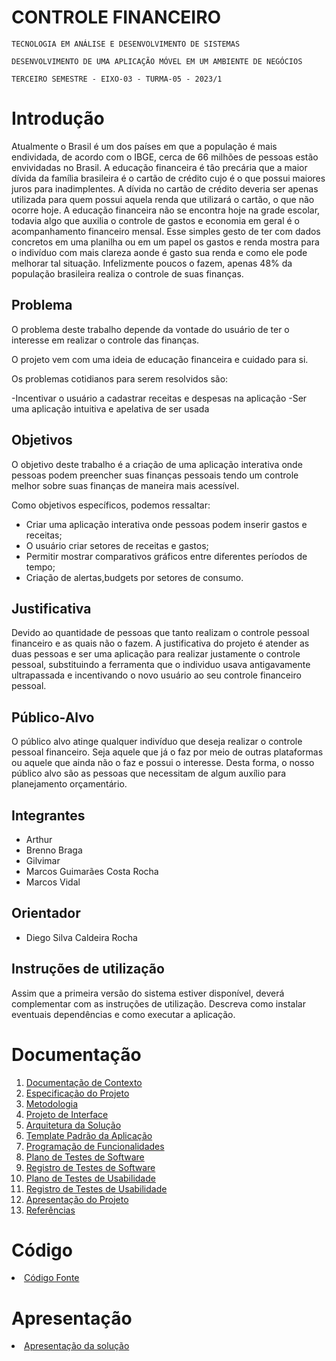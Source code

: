 # CONTROLE FINANCEIRO

`TECNOLOGIA EM ANÁLISE E DESENVOLVIMENTO DE SISTEMAS`

`DESENVOLVIMENTO DE UMA APLICAÇÃO MÓVEL EM UM AMBIENTE DE NEGÓCIOS`

`TERCEIRO SEMESTRE - EIXO-03 - TURMA-05 - 2023/1`

# Introdução

Atualmente o Brasil é um dos países em que a população é mais endividada, de acordo com o IBGE, cerca de 66 milhões de pessoas estão envividadas no Brasil. A educação financeira é tâo precária que a maior dívida da família brasileira é o cartão de crédito cujo é o que possui maiores juros para inadimplentes. A dívida no cartão de crédito deveria ser apenas utilizada para quem possui aquela renda que utilizará o cartão, o que não ocorre hoje.
A educação financeira não se encontra hoje na grade escolar, todavia algo que auxilia o controle de gastos e economia em geral é o acompanhamento financeiro mensal. Esse simples gesto de ter com dados concretos em uma planilha ou em um papel os gastos e renda mostra para o indivíduo com mais clareza aonde é gasto sua renda e como ele pode melhorar tal situação.
Infelizmente poucos o fazem, apenas 48% da população brasileira realiza o controle de suas finanças. 

## Problema
O problema deste trabalho depende da vontade do usuário de ter o interesse em  realizar o controle das finanças.

O projeto  vem com uma ideia de educação financeira e cuidado para si.


Os problemas cotidianos para serem resolvidos são: 

-Incentivar o usuário a cadastrar receitas e despesas na aplicação
-Ser uma aplicação intuitiva e apelativa de ser usada


## Objetivos

O objetivo deste trabalho é a criação de uma aplicação interativa onde pessoas podem preencher suas finanças pessoais tendo um controle melhor sobre suas finanças de maneira mais acessível.

Como objetivos específicos, podemos ressaltar:
- Criar uma aplicação interativa onde pessoas podem inserir gastos e receitas;
- O usuário criar setores de receitas e gastos;
- Permitir mostrar comparativos gráficos entre diferentes períodos de tempo;
- Criação de alertas,budgets por setores de consumo.

## Justificativa

Devido ao quantidade de pessoas que tanto realizam o controle pessoal financeiro e as quais não o fazem. A justificativa do projeto é atender as duas pessoas e ser uma aplicação para realizar justamente o controle pessoal, substituindo a ferramenta que o individuo usava antigavamente ultrapassada e incentivando o novo usuário ao seu controle financeiro pessoal.

## Público-Alvo


O público alvo atinge qualquer indivíduo que deseja realizar o controle pessoal financeiro. Seja aquele que já o faz por meio de outras plataformas ou aquele que ainda não o faz e possui o interesse.
Desta forma, o nosso público alvo são as pessoas que necessitam de algum auxílio para planejamento orçamentário.

## Integrantes

  * Arthur
  * Brenno Braga
  * Gilvimar
  * Marcos Guimarães Costa Rocha
  * Marcos Vidal

## Orientador

* Diego Silva Caldeira Rocha

## Instruções de utilização

Assim que a primeira versão do sistema estiver disponível, deverá complementar com as instruções de utilização. Descreva como instalar eventuais dependências e como executar a aplicação.

# Documentação

<ol>
<li><a href="docs/01-Documentação de Contexto.md"> Documentação de Contexto</a></li>
<li><a href="docs/02-Especificação do Projeto.md"> Especificação do Projeto</a></li>
<li><a href="docs/03-Metodologia.md"> Metodologia</a></li>
<li><a href="docs/04-Projeto de Interface.md"> Projeto de Interface</a></li>
<li><a href="docs/05-Arquitetura da Solução.md"> Arquitetura da Solução</a></li>
<li><a href="docs/06-Template Padrão da Aplicação.md"> Template Padrão da Aplicação</a></li>
<li><a href="docs/07-Programação de Funcionalidades.md"> Programação de Funcionalidades</a></li>
<li><a href="docs/08-Plano de Testes de Software.md"> Plano de Testes de Software</a></li>
<li><a href="docs/09-Registro de Testes de Software.md"> Registro de Testes de Software</a></li>
<li><a href="docs/10-Plano de Testes de Usabilidade.md"> Plano de Testes de Usabilidade</a></li>
<li><a href="docs/11-Registro de Testes de Usabilidade.md"> Registro de Testes de Usabilidade</a></li>
<li><a href="docs/12-Apresentação do Projeto.md"> Apresentação do Projeto</a></li>
<li><a href="docs/13-Referências.md"> Referências</a></li>
</ol>

# Código

<li><a href="src/README.md"> Código Fonte</a></li>

# Apresentação

<li><a href="presentation/README.md"> Apresentação da solução</a></li>
